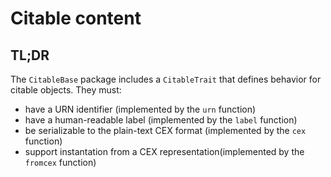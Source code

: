 # Citable content

## TL;DR

The `CitableBase` package includes a `CitableTrait` that defines behavior for citable objects. They must:

- have a URN identifier (implemented by the `urn` function)
- have a human-readable label (implemented by the `label` function)
- be serializable to the plain-text CEX format (implemented by the `cex` function)
- support instantation from a CEX representation(implemented by the `fromcex` function)